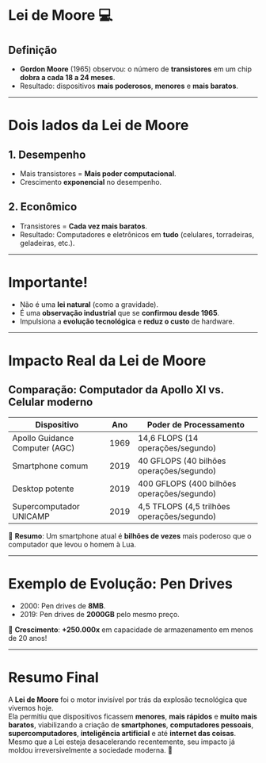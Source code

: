 # Lei de Moore &#x1F4BB;

## Definição

- **Gordon Moore** (1965) observou: o número de **transistores** em um chip **dobra a cada 18 a 24 meses**.
- Resultado: dispositivos **mais poderosos**, **menores** e **mais baratos**.

---

# Dois lados da Lei de Moore

## 1. Desempenho
- Mais transistores = **Mais poder computacional**.
- Crescimento **exponencial** no desempenho.

## 2. Econômico
- Transistores = **Cada vez mais baratos**.
- Resultado: Computadores e eletrônicos em **tudo** (celulares, torradeiras, geladeiras, etc.).

---

# Importante!

- Não é uma **lei natural** (como a gravidade).
- É uma **observação industrial** que se **confirmou desde 1965**.
- Impulsiona a **evolução tecnológica** e **reduz o custo** de hardware.

---

# Impacto Real da Lei de Moore

## Comparação: Computador da Apollo XI vs. Celular moderno

| Dispositivo          | Ano  | Poder de Processamento     |
|----------------------|------|-----------------------------|
| Apollo Guidance Computer (AGC) | 1969 | 14,6 FLOPS (14 operações/segundo) |
| Smartphone comum      | 2019 | 40 GFLOPS (40 bilhões operações/segundo) |
| Desktop potente       | 2019 | 400 GFLOPS (400 bilhões operações/segundo) |
| Supercomputador UNICAMP | 2019 | 4,5 TFLOPS (4,5 trilhões operações/segundo) |

&#x1F680; **Resumo**: Um smartphone atual é **bilhões de vezes** mais poderoso que o computador que levou o homem à Lua.

---

# Exemplo de Evolução: Pen Drives

- 2000: Pen drives de **8MB**.
- 2019: Pen drives de **2000GB** pelo mesmo preço.

&#x1F4BE; **Crescimento**: **+250.000x** em capacidade de armazenamento em menos de 20 anos!

---

# Resumo Final

A **Lei de Moore** foi o motor invisível por trás da explosão tecnológica que vivemos hoje.  
Ela permitiu que dispositivos ficassem **menores**, **mais rápidos** e **muito mais baratos**, viabilizando a criação de **smartphones**, **computadores pessoais**, **supercomputadores**, **inteligência artificial** e até **internet das coisas**.  
Mesmo que a Lei esteja desacelerando recentemente, seu impacto já moldou irreversivelmente a sociedade moderna. &#x1F9E0;
